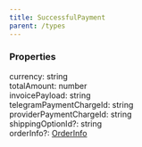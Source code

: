 ```yaml
---
title: SuccessfulPayment
parent: /types
---
```


### Properties

<div class="flex flex-col gap-3"><div><div class="flex gap-2"><div class="font-mono p" id="p_currency" data-anchor><span class="font-bold">currency</span><span class="opacity-50">:</span> <span>string</span></div></div></div><div><div class="flex gap-2"><div class="font-mono p" id="p_totalAmount" data-anchor><span class="font-bold">totalAmount</span><span class="opacity-50">:</span> <span>number</span></div></div></div><div><div class="flex gap-2"><div class="font-mono p" id="p_invoicePayload" data-anchor><span class="font-bold">invoicePayload</span><span class="opacity-50">:</span> <span>string</span></div></div></div><div><div class="flex gap-2"><div class="font-mono p" id="p_telegramPaymentChargeId" data-anchor><span class="font-bold">telegramPaymentChargeId</span><span class="opacity-50">:</span> <span>string</span></div></div></div><div><div class="flex gap-2"><div class="font-mono p" id="p_providerPaymentChargeId" data-anchor><span class="font-bold">providerPaymentChargeId</span><span class="opacity-50">:</span> <span>string</span></div></div></div><div><div class="flex gap-2"><div class="font-mono p" id="p_shippingOptionId" data-anchor><span class="font-bold">shippingOptionId</span><span class="opacity-50"><span title="Optional" class="cursor-help">?</span>:</span> <span>string</span></div></div></div><div><div class="flex gap-2"><div class="font-mono p" id="p_orderInfo" data-anchor><span class="font-bold">orderInfo</span><span class="opacity-50"><span title="Optional" class="cursor-help">?</span>:</span> <a href="/types/orderinfo"  >OrderInfo</a></div></div></div></div>

